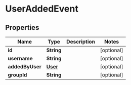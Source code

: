 
# UserAddedEvent

## Properties
Name | Type | Description | Notes
------------ | ------------- | ------------- | -------------
**id** | **String** |  |  [optional]
**username** | **String** |  |  [optional]
**addedByUser** | [**User**](User.md) |  |  [optional]
**groupId** | **String** |  |  [optional]



